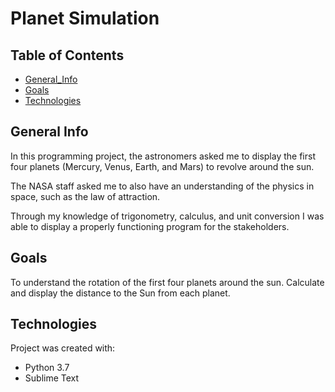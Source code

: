 # Planet Simulation

## Table of Contents
* [General_Info](#general-info)
* [Goals](#goals)
* [Technologies](#technologies)

## General Info

In this programming project, the astronomers asked me to display the first four planets (Mercury, Venus, Earth, and Mars)
to revolve around the sun.

The NASA staff asked me to also have an understanding of the physics in space, such as the law of attraction.

Through my knowledge of trigonometry, calculus, and unit conversion I was able to display a properly functioning
program for the stakeholders.

## Goals

To understand the rotation of the first four planets around the sun.
Calculate and display the distance to the Sun from each planet.

## Technologies

Project was created with:
* Python 3.7
* Sublime Text
